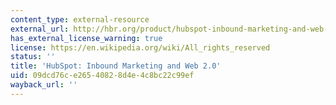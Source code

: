 ```yaml
---
content_type: external-resource
external_url: http://hbr.org/product/hubspot-inbound-marketing-and-web-2-0/an/509049-PDF-ENG
has_external_license_warning: true
license: https://en.wikipedia.org/wiki/All_rights_reserved
status: ''
title: 'HubSpot: Inbound Marketing and Web 2.0'
uid: 09dcd76c-e265-4082-8d4e-4c8bc22c99ef
wayback_url: ''
---
```

